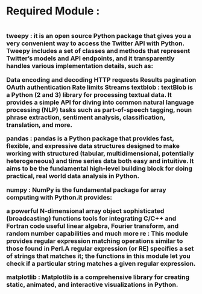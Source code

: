 <h1>Required Module :<h1>

<h3>tweepy : it is an open source Python package that gives you a very convenient way to access the Twitter API with Python. Tweepy includes a set of classes and methods that represent Twitter’s models and API endpoints, and it transparently handles various implementation details, such as:

Data encoding and decoding
HTTP requests
Results pagination
OAuth authentication
Rate limits
Streams
textblob : textBlob is a Python (2 and 3) library for processing textual data. It provides a simple API for diving into common natural language processing (NLP) tasks such as part-of-speech tagging, noun phrase extraction, sentiment analysis, classification, translation, and more.

pandas : pandas is a Python package that provides fast, flexible, and expressive data structures designed to make working with structured (tabular, multidimensional, potentially heterogeneous) and time series data both easy and intuitive. It aims to be the fundamental high-level building block for doing practical, real world data analysis in Python.

numpy : NumPy is the fundamental package for array computing with Python.it provides:

a powerful N-dimensional array object
sophisticated (broadcasting) functions
tools for integrating C/C++ and Fortran code
useful linear algebra, Fourier transform, and random number capabilities and much more
re : This module provides regular expression matching operations similar to those found in Perl.A regular expression (or RE) specifies a set of strings that matches it; the functions in this module let you check if a particular string matches a given regular expression.

matplotlib : Matplotlib is a comprehensive library for creating static, animated, and interactive visualizations in Python.
<h3>
